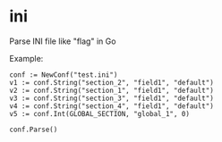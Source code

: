 ini
===

Parse INI file like "flag" in Go


Example:

```
conf := NewConf("test.ini")
v1 := conf.String("section_2", "field1", "default")
v2 := conf.String("section_1", "field1", "default")
v3 := conf.String("section_3", "field1", "default")
v4 := conf.String("section_4", "field1", "default")
v5 := conf.Int(GLOBAL_SECTION, "global_1", 0)

conf.Parse()
```

